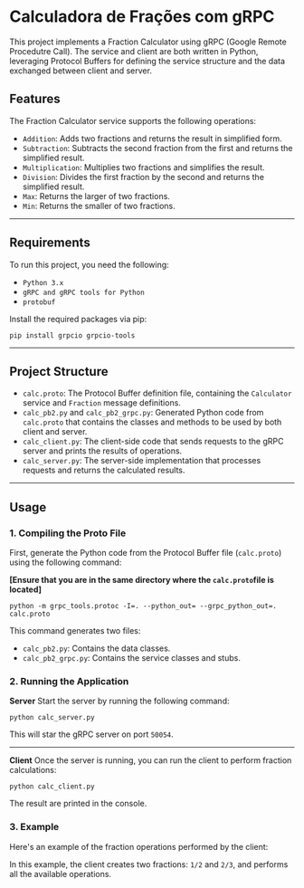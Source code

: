 # Calculadora de Frações com gRPC

This project implements a Fraction Calculator using gRPC (Google Remote Procedutre Call). The service and client are both written in Python, leveraging Protocol Buffers for defining the service structure and the data exchanged between client and server.

## Features

The Fraction Calculator service supports the following operations:

- `Addition`: Adds two fractions and returns the result in simplified form.
- `Subtraction`: Subtracts the second fraction from the first and returns the simplified result.
- `Multiplication`: Multiplies two fractions and simplifies the result.
- `Division`: Divides the first fraction by the second and returns the simplified result. 
- `Max`: Returns the larger of two fractions.
- `Min`: Returns the smaller of two fractions.

---

## Requirements
To run this project, you need the following:
- `Python 3.x`
- `gRPC and gRPC tools for Python`
- `protobuf`
  
Install the required packages via pip:
```
pip install grpcio grpcio-tools
```
---

## Project Structure
- `calc.proto`: The Protocol Buffer definition file, containing the `Calculator` service and `Fraction` message definitions.
- `calc_pb2.py` and `calc_pb2_grpc.py`: Generated Python code from `calc.proto` that contains the classes and methods to be used by both client and server.
- `calc_client.py`: The client-side code that sends requests to the gRPC server and prints the results of operations.
- `calc_server.py`: The server-side implementation that processes requests and returns the calculated results.

---

## Usage

### 1. Compiling the Proto File
First, generate the Python code from the Protocol Buffer file (`calc.proto`) using the following command:

**[Ensure that you are in the same directory where the `calc.proto`file is located]**

```
python -m grpc_tools.protoc -I=. --python_out= --grpc_python_out=. calc.proto
```

This command generates two files:
- `calc_pb2.py`: Contains the data classes.
- `calc_pb2_grpc.py`: Contains the service classes and stubs.

### 2. Running the Application
**Server**
Start the server by running the following command:
```
python calc_server.py
```
This will star the gRPC server on port `50054`.

---

**Client**
Once the server is running, you can run the client to perform fraction calculations:
```
python calc_client.py
```

The result are printed in the console.

### 3. Example
Here's an example of the fraction operations performed by the client:


In this example, the client creates two fractions: `1/2` and `2/3`, and performs all the available operations.